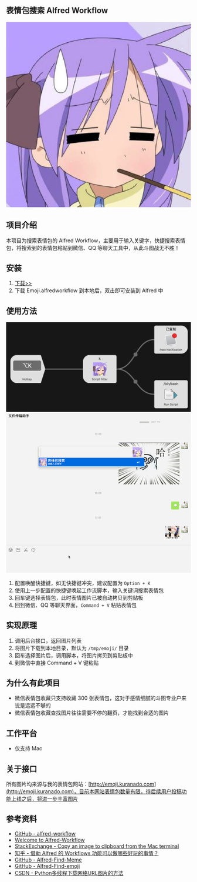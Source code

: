 ## 表情包搜索 Alfred Workflow

![image](./icon.png)

## 项目介绍

本项目为搜索表情包的 Alfred Workflow，主要用于输入关键字，快捷搜索表情包，将搜索到的表情包粘贴到微信、QQ 等聊天工具中，从此斗图战无不胜！

## 安装

1. [下载>>](https://github.com/KURANADO2/emoji-alfredworkflow/releases)
2. 下载 Emoji.alfredworkflow 到本地后，双击即可安装到 Alfred 中

## 使用方法

![image](./images/config.jpg)
![image](./images/demo.gif)

1. 配置唤醒快捷键，如无快捷键冲突，建议配置为 `Option + K`
2. 使用上一步配置的快捷键唤起工作流脚本，输入关键词搜索表情包
3. 回车键选择表情包，此时表情图片已被自动拷贝到剪贴板
4. 回到微信、QQ 等聊天界面，`Command + V` 粘贴表情包

## 实现原理

1. 调用后台接口，返回图片列表
2. 将图片下载到本地目录，默认为 `/tmp/emoji/` 目录
3. 回车选择图片后，调用脚本，将图片拷贝到剪贴板中
4. 到微信中直接 Command + V 键粘贴

## 为什么有此项目

- 微信表情包收藏只支持收藏 300 张表情包，这对于感情细腻的斗图专业户来说是远远不够的
- 微信表情包收藏查找图片往往需要不停的翻页，才能找到合适的图片

## 工作平台

- 仅支持 Mac

## 关于接口

所有图片均来源与我的表情包网站：[http://emoji.kuranado.com](http://emoji.kuranado.com)，目前本网站表情包数量有限，待后续用户投稿功能上线之后，将进一步丰富图片

## 参考资料

- [GitHub - alfred-workflow](https://github.com/deanishe/alfred-workflow)
- [Welcome to Alfred-Workflow](https://www.deanishe.net/alfred-workflow/index.html)
- [StackExchange - Copy an image to clipboard from the Mac terminal](https://superuser.com/questions/1132777/copy-an-image-to-clipboard-from-the-mac-terminal)
- [知乎 - 借助 Alfred 的 Workflows 功能可以做哪些好玩的事情？](https://www.zhihu.com/question/20656680)
- [GitHub - Alfred-Find-Meme](https://github.com/echo-cool/Alfred-Find-Meme)
- [GitHub - Alfred-Find-emoji](https://github.com/echo-cool/Alfred-Find-emoji)
- [CSDN - Python多线程下载网络URL图片的方法](https://blog.csdn.net/guyuealian/article/details/92084641)